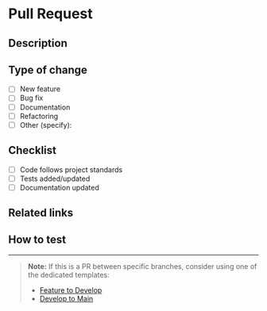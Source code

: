 # Pull Request

## Description
<!-- Describe the purpose and context of this PR -->

## Type of change
- [ ] New feature
- [ ] Bug fix
- [ ] Documentation
- [ ] Refactoring
- [ ] Other (specify): 

## Checklist
- [ ] Code follows project standards
- [ ] Tests added/updated
- [ ] Documentation updated

## Related links
<!-- Tickets, issues or other related PRs -->

## How to test
<!-- Describe how to test your changes -->

---
> **Note:** If this is a PR between specific branches, consider using one of the dedicated templates:
> - [Feature to Develop](https://github.com/hermes-tek/hermes/compare/develop...your-branch?template=feature_to_develop.md)
> - [Develop to Main](https://github.com/hermes-tek/hermes/compare/main...develop?template=develop_to_main.md)
